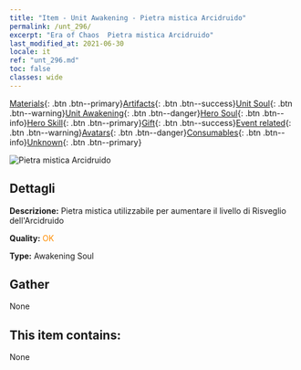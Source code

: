 ```yaml
---
title: "Item - Unit Awakening - Pietra mistica Arcidruido"
permalink: /unt_296/
excerpt: "Era of Chaos  Pietra mistica Arcidruido"
last_modified_at: 2021-06-30
locale: it
ref: "unt_296.md"
toc: false
classes: wide
---
```

 [Materials](/ItemsIT/){: .btn .btn--primary}[Artifacts](/ItemsIT/Artifacts/){: .btn .btn--success}[Unit Soul](/ItemsIT/UnitSoul/){: .btn .btn--warning}[Unit Awakening](/ItemsIT/UnitAwakening/){: .btn .btn--danger}[Hero Soul](/ItemsIT/HeroSoul/){: .btn .btn--info}[Hero Skill](/ItemsIT/HeroSkill/){: .btn .btn--primary}[Gift](/ItemsIT/Gift/){: .btn .btn--success}[Event related](/ItemsIT/Events/){: .btn .btn--warning}[Avatars](/ItemsIT/Avatars/){: .btn .btn--danger}[Consumables](/ItemsIT/Consumables/){: .btn .btn--info}[Unknown](/ItemsIT/Unknown/){: .btn .btn--primary}

 ![Pietra mistica Arcidruido](/images/u/tia_deluyi.jpg)

## Dettagli
 **Descrizione:** Pietra mistica utilizzabile per aumentare il livello di Risveglio dell'Arcidruido

 **Quality:** <span style="color: #FF8C00">OK</span>

 **Type:** Awakening Soul

## Gather

  None

## This item contains:

  None

